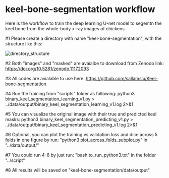 # keel-bone-segmentation workflow
Here is the workflow to train the deep learning U-net model to 
segemtn the keel bone from the whole-body x-ray images of chickens   

#1 Please create a directory with name "keel-bone-segmentation", with the structure like this:

![directory_structure](https://github.com/sallamslu/Keel-bone-segmentation/assets/91287246/399f8b9d-5482-4318-aa40-9e47181665e8)


#2 Both "images" and "masked" are avaialbe to download from Zenodo link: https://doi.org/10.5281/zenodo.11172093 

#3 All codes are avialable to use here: https://github.com/sallamslu/Keel-bone-segmentation 

#4 Run the training from "scripts" folder as following:
python3 binary_keel_segmentation_learning_v1.py > ../data/output/binary_keel_segmentation_learning_v1.log   2>&1

#5 You can visualize the original image with their true and predicted keel masks:
python3 binary_keel_segmentation_predicting_v1.py > ../data/output/binary_keel_segmentation_predicting_v1.log 2>&1

#6 Optional, you can plot the training vs validation loss and dice across 5 folds in one figure by run:
"python3 plot_across_folds_subplot.py" in "../data/output/"

#7 You could run 4-6 by just run:
"bash to_run_python3.txt" in the folder "../script"

#8 All results will be saved on "keel-bone-segmentation/data/output"


